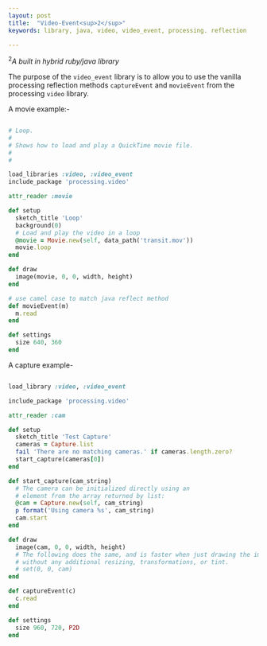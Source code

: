 ```yaml
---
layout: post
title:  "Video-Event<sup>2</sup>"
keywords: library, java, video, video_event, processing. reflection

---
```


<sup>2</sup><i>A built in hybrid ruby/java library</i>

The purpose of the `video_event` library is to allow you to use the vanilla processing reflection methods `captureEvent` and `movieEvent` from the processing `video` library.

A movie example:-

```ruby

# Loop.
#
# Shows how to load and play a QuickTime movie file.
#
#

load_libraries :video, :video_event
include_package 'processing.video'

attr_reader :movie

def setup
  sketch_title 'Loop'
  background(0)
  # Load and play the video in a loop
  @movie = Movie.new(self, data_path('transit.mov'))
  movie.loop
end

def draw
  image(movie, 0, 0, width, height)
end

# use camel case to match java reflect method
def movieEvent(m)
  m.read
end

def settings
  size 640, 360
end
```

A capture example-

```ruby

load_library :video, :video_event

include_package 'processing.video'

attr_reader :cam

def setup
  sketch_title 'Test Capture'
  cameras = Capture.list
  fail 'There are no matching cameras.' if cameras.length.zero?
  start_capture(cameras[0])
end

def start_capture(cam_string)
  # The camera can be initialized directly using an
  # element from the array returned by list:
  @cam = Capture.new(self, cam_string)
  p format('Using camera %s', cam_string)
  cam.start
end

def draw
  image(cam, 0, 0, width, height)
  # The following does the same, and is faster when just drawing the image
  # without any additional resizing, transformations, or tint.
  # set(0, 0, cam)
end

def captureEvent(c)
  c.read
end

def settings
  size 960, 720, P2D
end
```
